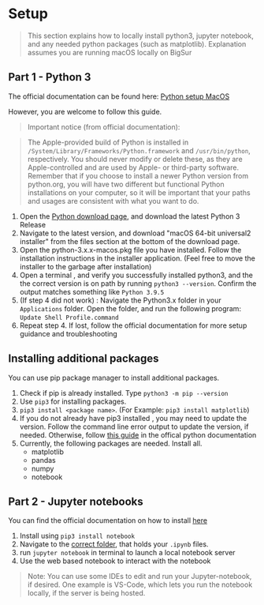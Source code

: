 # Setup

>This section explains how to locally install python3, jupyter notebook, and any needed python packages (such as matplotlib). Explanation assumes you are running macOS locally on BigSur
## Part 1 - Python 3
The official documentation can be found here:  [Python setup MacOS](https://docs.python.org/3/using/mac.html)

However, you are welcome to follow this guide.
> Important notice (from official documentation): 

> The Apple-provided build of Python is installed in `/System/Library/Frameworks/Python.framework` and `/usr/bin/python`, respectively. You should never modify or delete these, as they are Apple-controlled and are used by Apple- or third-party software. Remember that if you choose to install a newer Python version from python.org, you will have two different but functional Python installations on your computer, so it will be important that your paths and usages are consistent with what you want to do.

1. Open the [Python download page](https://www.python.org/downloads/mac-osx/), and download the latest Python 3 Release
2. Navigate to the latest version, and download "macOS 64-bit universal2 installer" from the files section at the bottom of the download page.
3. Open the python-3.x.x-macos.pkg file you have installed. Follow the installation instructions in the installer application. (Feel free to move the installer to the garbage after installation)
4. Open a terminal , and verify you successfully installed python3, and the the correct version is on path by running `python3 --version`. Confirm the output matches something like `Python 3.9.5`
5. (If step 4 did not work) : Navigate the Python3.x folder in your `Applications` folder. Open the folder, and run the following program: `Update Shell Profile.command`
6. Repeat step 4. If lost, follow the official documentation for more setup guidance and troubleshooting

## Installing additional packages
You can use pip package manager to install additional packages.
1. Check if pip is already installed. Type `python3 -m pip --version`
2. Use `pip3` for installing packages. 
3. `pip3 install <package name>`. 
(For Example: `pip3 install matplotlib`)
4. If you do not already have pip3 installed , you may need to update the version. Follow the command line error output to update the version, if needed. Otherwise, follow [this guide](https://packaging.python.org/tutorials/installing-packages/) in the offical python documentation 
5. Currently, the following packages are needed. Install all.
    - matplotlib 
    - pandas
    - numpy
    - notebook


## Part 2 - Jupyter notebooks
You can find the official documentation on how to install [here](https://jupyter.org/install)

1. Install using `pip3 install notebook`
2. Navigate to the [correct folder](https://github.pie.apple.com/ellis-brown/gc-analysis/tree/main/Jupyter-everything), that holds your `.ipynb` files. 
3. run `jupyter notebook` in terminal to launch a local notebook server
4. Use the web based notebook to interact with the notebook
> Note: You can use some IDEs to edit and run your Jupyter-notebook, if desired. One example is VS-Code, which lets you run the notebook locally, if the server is being hosted.